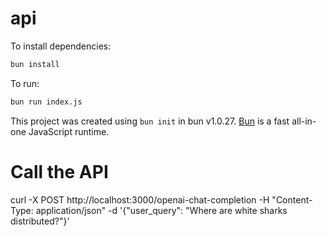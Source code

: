 # api

To install dependencies:

```bash
bun install
```

To run:

```bash
bun run index.js
```

This project was created using `bun init` in bun v1.0.27. [Bun](https://bun.sh) is a fast all-in-one JavaScript runtime.

# Call the API
curl -X POST http://localhost:3000/openai-chat-completion      -H "Content-Type: application/json"      -d '{"user_query": "Where are white sharks distributed?"}'